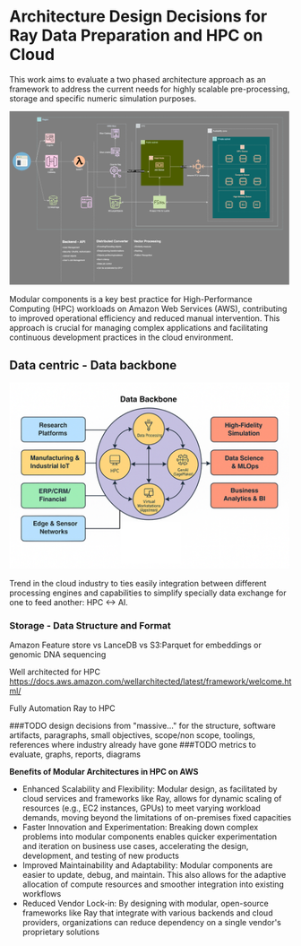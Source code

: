 # Architecture Design Decisions for Ray Data Preparation and HPC on Cloud
This work aims to evaluate a two phased architecture approach as an framework to address the current needs for highly scalable pre-processing, storage and specific numeric simulation purposes.

<img src="../images/AWS_VectorMachine_Ray-HPC-architecture.drawio.svg" alt="AWS Architecture" width="500">


Modular components is a key best practice for High-Performance Computing (HPC) workloads on Amazon Web Services (AWS), contributing to improved operational efficiency and reduced manual intervention. This approach is crucial for managing complex applications and facilitating continuous development practices in the cloud environment.


## Data centric - Data backbone

<img src="../images/DataCentric-DataBackbone-Strategy.png" alt="Data backbone" width="500">

Trend in the cloud industry to ties easily integration between different processing engines and capabilities to simplify specially data exchange for one to feed another: HPC <-> AI.

### Storage - Data Structure and Format

Amazon Feature store vs LanceDB vs S3:Parquet for embeddings or genomic DNA sequencing

Well architected for HPC
    https://docs.aws.amazon.com/wellarchitected/latest/framework/welcome.html/

Fully Automation Ray to HPC


###TODO design decisions from "massive..." for the structure, software artifacts, paragraphs, small objectives, scope/non scope, toolings, references where industry already have gone
###TODO metrics to evaluate, graphs, reports, diagrams



**Benefits of Modular Architectures in HPC on AWS**

- Enhanced Scalability and Flexibility: Modular design, as facilitated by cloud services and frameworks like Ray, allows for dynamic scaling of resources (e.g., EC2 instances, GPUs) to meet varying workload demands, moving beyond the limitations of on-premises fixed capacities
- Faster Innovation and Experimentation: Breaking down complex problems into modular components enables quicker experimentation and iteration on business use cases, accelerating the design, development, and testing of new products
- Improved Maintainability and Adaptability: Modular components are easier to update, debug, and maintain. This also allows for the adaptive allocation of compute resources and smoother integration into existing workflows
- Reduced Vendor Lock-in: By designing with modular, open-source frameworks like Ray that integrate with various backends and cloud providers, organizations can reduce dependency on a single vendor's proprietary solutions